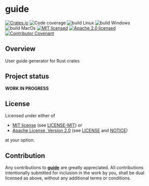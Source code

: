 # guide

[![Crates.io][crates-badge]][crates-url]
![Code coverage][coverage-badge]
![build Linux][build-badge-linux]
![build Windows][build-badge-windows]
![build MacOs][build-badge-macos]
[![MIT licensed][mit-badge]][mit-license-url]
[![Apache 2.0 licensed][apache-badge]][apache-license-url]
[![Contributor Covenant][cc-badge]][cc-url]

[crates-badge]: https://img.shields.io/crates/v/guide.svg
[crates-url]: https://crates.io/crates/guide
[mit-badge]: https://img.shields.io/badge/License-MIT-blue.svg
[mit-url]: https://opensource.org/licenses/MIT
[mit-license-url]: https://github.com/EngosSoftware/guide/blob/main/LICENSE-MIT
[apache-badge]: https://img.shields.io/badge/License-Apache%202.0-blue.svg
[apache-url]: https://www.apache.org/licenses/LICENSE-2.0
[apache-license-url]: https://github.com/EngosSoftware/guide/blob/main/LICENSE
[apache-notice-url]: https://github.com/EngosSoftware/guide/blob/main/NOTICE
[build-badge-linux]: https://github.com/EngosSoftware/guide/actions/workflows/build-linux.yml/badge.svg
[build-badge-windows]: https://github.com/EngosSoftware/guide/actions/workflows/build-windows.yml/badge.svg
[build-badge-macos]: https://github.com/EngosSoftware/guide/actions/workflows/build-macos.yml/badge.svg
[coverage-badge]: https://img.shields.io/badge/Code%20coverage-100%25-green.svg
[cc-badge]: https://img.shields.io/badge/Contributor%20Covenant-2.1-4baaaa.svg
[cc-url]: https://github.com/EngosSoftware/guide/blob/main/CODE_OF_CONDUCT.md

[guide]: https://github.com/EngosSoftware/guide
[headless_chrome]: https://crates.io/crates/headless_chrome
[html2pdf]: https://crates.io/crates/html2pdf
[report a bug]: https://github.com/EngosSoftware/guide/issues

## Overview

User guide generator for Rust crates

## Project status

**WORK IN PROGRESS**

## License

Licensed under either of

- [MIT license][mit-url] (see [LICENSE-MIT][mit-license-url]) or
- [Apache License, Version 2.0][apache-url] (see [LICENSE][apache-license-url] and [NOTICE][apache-notice-url])

at your option.

## Contribution

Any contributions to **[guide]** are greatly appreciated.
All contributions intentionally submitted for inclusion in the work by you,
shall be dual licensed as above, without any additional terms or conditions.
